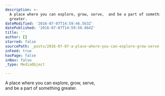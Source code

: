 ```yaml
---
description: >-
  A place where you can explore, grow, serve,  and be a part of something
  greater.
dateModified: '2016-07-07T14:59:46.563Z'
datePublished: '2016-07-07T14:59:50.864Z'
title: ''
author: []
starred: false
sourcePath: _posts/2016-07-07-a-place-where-you-can-explore-grow-serve-and-be-a-part-o.md
inFeed: true
hasPage: false
inNav: false
_type: MediaObject

---
```

A place where you can explore, grow, serve,   
and be a part of something greater.